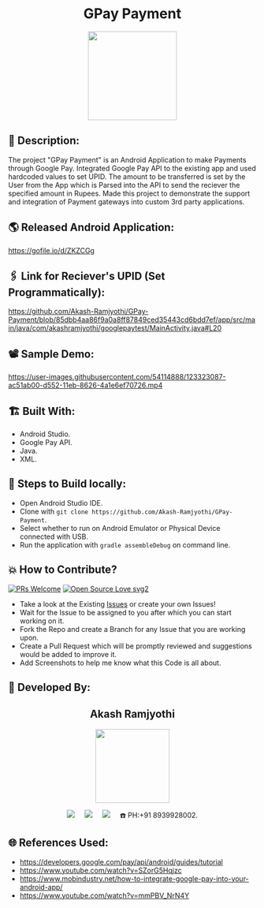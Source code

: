 <h1 align="center">GPay Payment</h1>

<p align="center">
<img src="https://user-images.githubusercontent.com/54114888/123175956-47d61380-d4a0-11eb-9927-26ac173bf43d.jpg" width="180" height="180">
</p>

## 📜 Description:
The project "GPay Payment" is an Android Application to make Payments through Google Pay. Integrated Google Pay API to the existing app and used hardcoded values to set UPID. The amount to be transferred is set by the User from the App which is Parsed into the API to send the reciever the specified amount in Rupees. Made this project to demonstrate the support and integration of Payment gateways into custom 3rd party applications.

## 🌎 Released Android Application:
https://gofile.io/d/ZKZCGg

## 🖇️ Link for Reciever's UPID (Set Programmatically):
https://github.com/Akash-Ramjyothi/GPay-Payment/blob/85dbb4aa86f9a0a8ff87849ced35443cd6bdd7ef/app/src/main/java/com/akashramjyothi/googlepaytest/MainActivity.java#L20

## 📽 Sample Demo:
https://user-images.githubusercontent.com/54114888/123323087-ac51ab00-d552-11eb-8626-4a1e6ef70726.mp4

## 🏗 Built With:
- Android Studio.
- Google Pay API.
- Java.
- XML.

## 🧪 Steps to Build locally:
- Open Android Studio IDE.
- Clone with `git clone https://github.com/Akash-Ramjyothi/GPay-Payment`.
- Select whether to run on Android Emulator or Physical Device connected with USB.
- Run the application with `gradle assembleDebug` on command line.

## 💥 How to Contribute?

[![PRs Welcome](https://img.shields.io/badge/PRs-welcome-brightgreen.svg?style=flat-square)](http://makeapullrequest.com)
[![Open Source Love svg2](https://badges.frapsoft.com/os/v2/open-source.svg?v=103)](https://github.com/ellerbrock/open-source-badges/) 

- Take a look at the Existing [Issues](https://github.com/Akash-Ramjyothi/GPay-Payment/issues) or create your own Issues!
- Wait for the Issue to be assigned to you after which you can start working on it.
- Fork the Repo and create a Branch for any Issue that you are working upon.
- Create a Pull Request which will be promptly reviewed and suggestions would be added to improve it.
- Add Screenshots to help me know what this Code is all about.

## 👦 Developed By:
<h2 align="center">Akash Ramjyothi</h2>
<p align="center">
  <a href="https://github.com/Akash-Ramjyothi"><img src="https://avatars.githubusercontent.com/u/54114888?v=4" width=150px height=150px /></a> 
    
<p align="center">
  <a target="_blank"href="https://www.linkedin.com/in/akash-ramjyothi/"><img src="https://img.shields.io/badge/linkedin-%230077B5.svg?&style=for-the-badge&logo=linkedin&logoColor=white" /></a>&nbsp;&nbsp;&nbsp;&nbsp;
  <a href="mailto:akash.ramjyothi@gmail.com?subject=Hello%20Akash,%20From%20Github"><img src="https://img.shields.io/badge/gmail-%23D14836.svg?&style=for-the-badge&logo=gmail&logoColor=white" /></a>&nbsp;&nbsp;&nbsp;&nbsp;
  <a href="https://www.instagram.com/akash.ramjyothi/"><img src="https://img.shields.io/badge/instagram-%23D14836.svg?&style=for-the-badge&logo=instagram&logoColor=pink" /></a>&nbsp;&nbsp;&nbsp;&nbsp;
  ☎️ PH:+91 8939928002.
</p>

## 🌐 References Used:
- https://developers.google.com/pay/api/android/guides/tutorial
- https://www.youtube.com/watch?v=SZorG5Hqjzc
- https://www.mobindustry.net/how-to-integrate-google-pay-into-your-android-app/
- https://www.youtube.com/watch?v=mmPBV_NrN4Y
